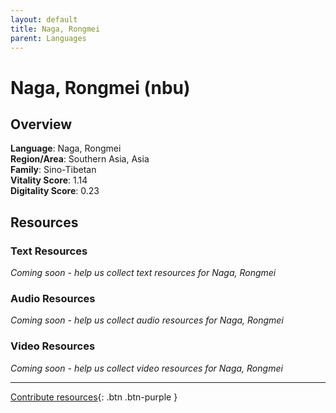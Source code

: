 ```yaml
---
layout: default
title: Naga, Rongmei
parent: Languages
---
```


# Naga, Rongmei (nbu)

## Overview

**Language**: Naga, Rongmei  
**Region/Area**: Southern Asia, Asia  
**Family**: Sino-Tibetan  
**Vitality Score**: 1.14  
**Digitality Score**: 0.23  

## Resources

### Text Resources
*Coming soon - help us collect text resources for Naga, Rongmei*

### Audio Resources
*Coming soon - help us collect audio resources for Naga, Rongmei*

### Video Resources
*Coming soon - help us collect video resources for Naga, Rongmei*

---

[Contribute resources](https://fairtrain.github.io/){: .btn .btn-purple }
